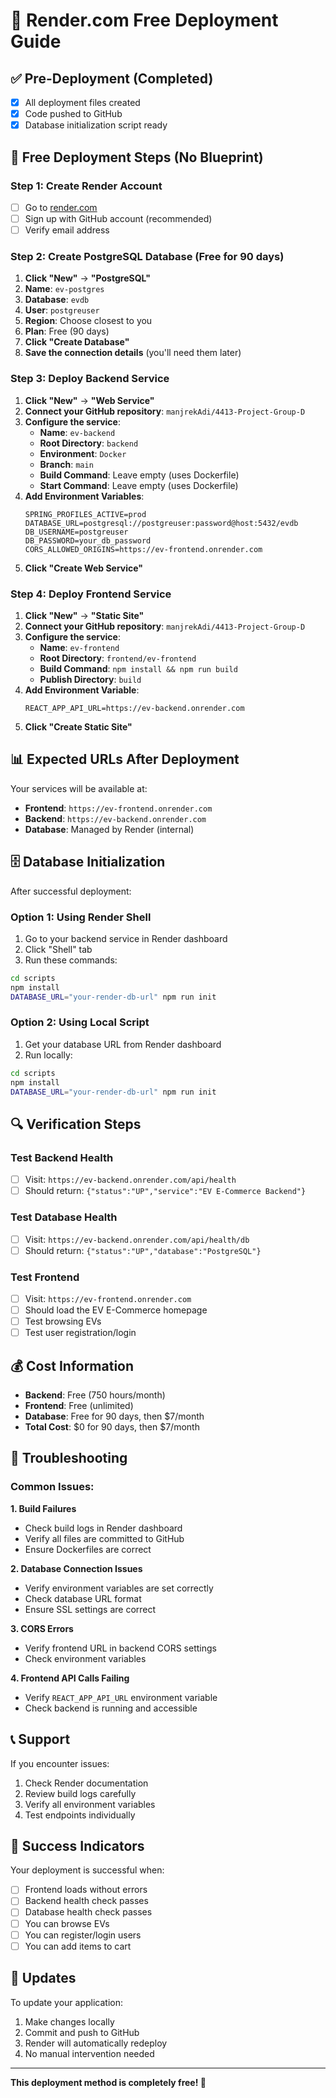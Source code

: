 # 🚀 Render.com Free Deployment Guide

## ✅ Pre-Deployment (Completed)
- [x] All deployment files created
- [x] Code pushed to GitHub
- [x] Database initialization script ready

## 🔧 Free Deployment Steps (No Blueprint)

### Step 1: Create Render Account
- [ ] Go to [render.com](https://render.com)
- [ ] Sign up with GitHub account (recommended)
- [ ] Verify email address

### Step 2: Create PostgreSQL Database (Free for 90 days)
1. **Click "New"** → **"PostgreSQL"**
2. **Name**: `ev-postgres`
3. **Database**: `evdb`
4. **User**: `postgreuser`
5. **Region**: Choose closest to you
6. **Plan**: Free (90 days)
7. **Click "Create Database"**
8. **Save the connection details** (you'll need them later)

### Step 3: Deploy Backend Service
1. **Click "New"** → **"Web Service"**
2. **Connect your GitHub repository**: `manjrekAdi/4413-Project-Group-D`
3. **Configure the service**:
   - **Name**: `ev-backend`
   - **Root Directory**: `backend`
   - **Environment**: `Docker`
   - **Branch**: `main`
   - **Build Command**: Leave empty (uses Dockerfile)
   - **Start Command**: Leave empty (uses Dockerfile)
4. **Add Environment Variables**:
   ```
   SPRING_PROFILES_ACTIVE=prod
   DATABASE_URL=postgresql://postgreuser:password@host:5432/evdb
   DB_USERNAME=postgreuser
   DB_PASSWORD=your_db_password
   CORS_ALLOWED_ORIGINS=https://ev-frontend.onrender.com
   ```
5. **Click "Create Web Service"**

### Step 4: Deploy Frontend Service
1. **Click "New"** → **"Static Site"**
2. **Connect your GitHub repository**: `manjrekAdi/4413-Project-Group-D`
3. **Configure the service**:
   - **Name**: `ev-frontend`
   - **Root Directory**: `frontend/ev-frontend`
   - **Build Command**: `npm install && npm run build`
   - **Publish Directory**: `build`
4. **Add Environment Variable**:
   ```
   REACT_APP_API_URL=https://ev-backend.onrender.com
   ```
5. **Click "Create Static Site"**

## 📊 Expected URLs After Deployment

Your services will be available at:
- **Frontend**: `https://ev-frontend.onrender.com`
- **Backend**: `https://ev-backend.onrender.com`
- **Database**: Managed by Render (internal)

## 🗄️ Database Initialization

After successful deployment:

### Option 1: Using Render Shell
1. Go to your backend service in Render dashboard
2. Click "Shell" tab
3. Run these commands:
```bash
cd scripts
npm install
DATABASE_URL="your-render-db-url" npm run init
```

### Option 2: Using Local Script
1. Get your database URL from Render dashboard
2. Run locally:
```bash
cd scripts
npm install
DATABASE_URL="your-render-db-url" npm run init
```

## 🔍 Verification Steps

### Test Backend Health
- [ ] Visit: `https://ev-backend.onrender.com/api/health`
- [ ] Should return: `{"status":"UP","service":"EV E-Commerce Backend"}`

### Test Database Health
- [ ] Visit: `https://ev-backend.onrender.com/api/health/db`
- [ ] Should return: `{"status":"UP","database":"PostgreSQL"}`

### Test Frontend
- [ ] Visit: `https://ev-frontend.onrender.com`
- [ ] Should load the EV E-Commerce homepage
- [ ] Test browsing EVs
- [ ] Test user registration/login

## 💰 Cost Information

- **Backend**: Free (750 hours/month)
- **Frontend**: Free (unlimited)
- **Database**: Free for 90 days, then $7/month
- **Total Cost**: $0 for 90 days, then $7/month

## 🚨 Troubleshooting

### Common Issues:

**1. Build Failures**
- Check build logs in Render dashboard
- Verify all files are committed to GitHub
- Ensure Dockerfiles are correct

**2. Database Connection Issues**
- Verify environment variables are set correctly
- Check database URL format
- Ensure SSL settings are correct

**3. CORS Errors**
- Verify frontend URL in backend CORS settings
- Check environment variables

**4. Frontend API Calls Failing**
- Verify `REACT_APP_API_URL` environment variable
- Check backend is running and accessible

## 📞 Support

If you encounter issues:
1. Check Render documentation
2. Review build logs carefully
3. Verify all environment variables
4. Test endpoints individually

## 🎉 Success Indicators

Your deployment is successful when:
- [ ] Frontend loads without errors
- [ ] Backend health check passes
- [ ] Database health check passes
- [ ] You can browse EVs
- [ ] You can register/login users
- [ ] You can add items to cart

## 🔄 Updates

To update your application:
1. Make changes locally
2. Commit and push to GitHub
3. Render will automatically redeploy
4. No manual intervention needed

---

**This deployment method is completely free! 🚀** 